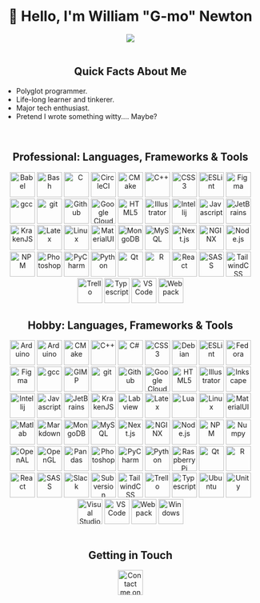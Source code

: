 <!-- Greeting Section-->
<h1 align="center">👋 Hello, I'm William "G-mo" Newton</h1>
<div align="center" >
  <img src="https://media1.giphy.com/media/13HgwGsXF0aiGY/giphy.gif" />
</div>
<br/>

<!-- About Me Section-->
<h2 align="center">Quick Facts About Me</h2>
<ul>
  <li>Polyglot programmer.</li>
  <li>Life-long learner and tinkerer.</li>
  <li>Major tech enthusiast.</li>
  <li>Pretend I wrote something witty.... Maybe?</li>
</ul>

<br/>

<!-- LFT Section-->
<h2 align="center">Professional: Languages, Frameworks & Tools</h2>
<div align="center">
  <img src="https://cdn.jsdelivr.net/gh/devicons/devicon/icons/babel/babel-original.svg" alt="Babel" title="Babel" height="50rem"/>
  <img src="https://cdn.jsdelivr.net/gh/devicons/devicon/icons/bash/bash-original.svg" alt="Bash" title="Bash" height="50rem"/>
  <img src="https://cdn.jsdelivr.net/gh/devicons/devicon/icons/c/c-original.svg" alt="C" title="C" height="50rem"/>
  <img src="https://cdn.jsdelivr.net/gh/devicons/devicon/icons/circleci/circleci-plain-wordmark.svg" alt="CircleCI" title="CircleCI" height="50rem"/>
  <img src="https://cdn.jsdelivr.net/gh/devicons/devicon/icons/cmake/cmake-original-wordmark.svg" alt="CMake" title="CMake" height="50rem"/>
  <img src="https://cdn.jsdelivr.net/gh/devicons/devicon/icons/cplusplus/cplusplus-plain.svg" alt="C++" title="C++" height="50rem"/>
  <img src="https://cdn.jsdelivr.net/gh/devicons/devicon/icons/css3/css3-original-wordmark.svg" alt="CSS3" title="CSS3" height="50rem"/>
  <img src="https://cdn.jsdelivr.net/gh/devicons/devicon/icons/eslint/eslint-original-wordmark.svg" alt="ESLint" title="ESLint" height="50rem"/>
  <img src="https://cdn.jsdelivr.net/gh/devicons/devicon/icons/figma/figma-original.svg" alt="Figma" title="Figma" height="50rem"/>
  <img src="https://cdn.jsdelivr.net/gh/devicons/devicon/icons/gcc/gcc-original.svg" alt="gcc" title="gcc" height="50rem"/>
  <img src="https://cdn.jsdelivr.net/gh/devicons/devicon/icons/git/git-original-wordmark.svg" alt="git" title="git" height="50rem"/>
  <img src="https://cdn.jsdelivr.net/gh/devicons/devicon/icons/github/github-original-wordmark.svg" alt="Github" title="Github" height="50rem"/>
  <img src="https://cdn.jsdelivr.net/gh/devicons/devicon/icons/googlecloud/googlecloud-original-wordmark.svg" alt="Google Cloud" title="Google Cloud" height="50rem"/>
  <img src="https://cdn.jsdelivr.net/gh/devicons/devicon/icons/html5/html5-original-wordmark.svg" alt="HTML5" title="HTML5" height="50rem"/>
  <img src="https://cdn.jsdelivr.net/gh/devicons/devicon/icons/illustrator/illustrator-plain.svg" alt="Illustrator" title="Illustrator" height="50rem"/>
  <img src="https://cdn.jsdelivr.net/gh/devicons/devicon/icons/intellij/intellij-original.svg" alt="Intellij" title="Intellij" height="50rem"/>
  <img src="https://cdn.jsdelivr.net/gh/devicons/devicon/icons/javascript/javascript-original.svg" alt="Javascript" title="Javascript" height="50rem"/>
  <img src="https://cdn.jsdelivr.net/gh/devicons/devicon/icons/jetbrains/jetbrains-original.svg" alt="JetBrains" title="JetBrains" height="50rem"/>
  <img src="https://cdn.jsdelivr.net/gh/devicons/devicon/icons/krakenjs/krakenjs-original-wordmark.svg" alt="KrakenJS" title="KrakenJS" height="50rem"/>
  <img src="https://cdn.jsdelivr.net/gh/devicons/devicon/icons/latex/latex-original.svg" alt="Latex" title="Latex" height="50rem"/>
  <img src="https://cdn.jsdelivr.net/gh/devicons/devicon/icons/linux/linux-original.svg" alt="Linux" title="Linux" height="50rem"/>
  <img src="https://cdn.jsdelivr.net/gh/devicons/devicon/icons/materialui/materialui-original.svg" alt="MaterialUI" title="MaterialUI" height="50rem"/>
  <img src="https://cdn.jsdelivr.net/gh/devicons/devicon/icons/mongodb/mongodb-original-wordmark.svg" alt="MongoDB" title="MongoDB" height="50rem"/>
  <img src="https://cdn.jsdelivr.net/gh/devicons/devicon/icons/mysql/mysql-original.svg" alt="MySQL" title="MySQL" height="50rem"/>
  <img src="https://cdn.jsdelivr.net/gh/devicons/devicon/icons/nextjs/nextjs-original.svg" alt="Next.js" title="Next.js" height="50rem"/>
  <img src="https://cdn.jsdelivr.net/gh/devicons/devicon/icons/nginx/nginx-original.svg" alt="NGINX" title="NGINX" height="50rem"/>
  <img src="https://cdn.jsdelivr.net/gh/devicons/devicon/icons/nodejs/nodejs-original.svg" alt="Node.js" title="Node.js" height="50rem"/>
  <img src="https://cdn.jsdelivr.net/gh/devicons/devicon/icons/npm/npm-original-wordmark.svg" alt="NPM" title="NPM" height="50rem"/>
  <img src="https://cdn.jsdelivr.net/gh/devicons/devicon/icons/photoshop/photoshop-plain.svg" alt="Photoshop" title="Photoshop" height="50rem"/>
  <img src="https://cdn.jsdelivr.net/gh/devicons/devicon/icons/pycharm/pycharm-original.svg" alt="PyCharm" title="PyCharm" height="50rem"/>
  <img src="https://cdn.jsdelivr.net/gh/devicons/devicon/icons/python/python-original.svg" alt="Python" title="Python" height="50rem"/>
  <img src="https://cdn.jsdelivr.net/gh/devicons/devicon/icons/qt/qt-original.svg" alt="Qt" title="Qt" height="50rem"/>
  <img src="https://cdn.jsdelivr.net/gh/devicons/devicon/icons/r/r-original.svg" alt="R" title="R" height="50rem"/>
  <img src="https://cdn.jsdelivr.net/gh/devicons/devicon/icons/react/react-original.svg" alt="React" title="React" height="50rem"/>
  <img src="https://cdn.jsdelivr.net/gh/devicons/devicon/icons/sass/sass-original.svg" alt="SASS" title="SASS" height="50rem"/>
  <img src="https://cdn.jsdelivr.net/gh/devicons/devicon/icons/tailwindcss/tailwindcss-original-wordmark.svg" alt="TailwindCSS" title="TailwindCSS" height="50rem"/>
  <img src="https://cdn.jsdelivr.net/gh/devicons/devicon/icons/trello/trello-plain.svg" alt="Trello" title="Trello" height="50rem"/>
  <img src="https://cdn.jsdelivr.net/gh/devicons/devicon/icons/typescript/typescript-original.svg" alt="Typescript" title="Typescript" height="50rem"/>
  <img src="https://cdn.jsdelivr.net/gh/devicons/devicon/icons/vscode/vscode-original.svg" alt="VS Code" title="VS Code" height="50rem"/>
  <img src="https://cdn.jsdelivr.net/gh/devicons/devicon/icons/webpack/webpack-original.svg" alt="Webpack" title="Webpack" height="50rem"/>
</div>

<!-- LFT Section-->
<h2 align="center">Hobby: Languages, Frameworks & Tools</h2>
<div align="center">
  <img src="https://cdn.jsdelivr.net/gh/devicons/devicon/icons/anaconda/anaconda-original.svg" alt="Arduino" title="Arduino" height="50rem" />
  <img src="https://cdn.jsdelivr.net/gh/devicons/devicon/icons/arduino/arduino-original-wordmark.svg" alt="Arduino" title="Arduino" height="50rem"/>
  <img src="https://cdn.jsdelivr.net/gh/devicons/devicon/icons/cmake/cmake-original-wordmark.svg" alt="CMake" title="CMake" height="50rem"/>
  <img src="https://cdn.jsdelivr.net/gh/devicons/devicon/icons/cplusplus/cplusplus-plain.svg" alt="C++" title="C++" height="50rem"/>
  <img src="https://cdn.jsdelivr.net/gh/devicons/devicon/icons/csharp/csharp-plain.svg" alt="C#" title="C#" height="50rem"/>
  <img src="https://cdn.jsdelivr.net/gh/devicons/devicon/icons/css3/css3-original-wordmark.svg" alt="CSS3" title="CSS3" height="50rem"/>
  <img src="https://cdn.jsdelivr.net/gh/devicons/devicon/icons/debian/debian-original-wordmark.svg" alt="Debian" title="Debian" height="50rem"/>
  <img src="https://cdn.jsdelivr.net/gh/devicons/devicon/icons/eslint/eslint-original-wordmark.svg" alt="ESLint" title="ESLint" height="50rem"/>
  <img src="https://cdn.jsdelivr.net/gh/devicons/devicon/icons/fedora/fedora-original.svg" alt="Fedora" title="Fedora" height="50rem"/>
  <img src="https://cdn.jsdelivr.net/gh/devicons/devicon/icons/figma/figma-original.svg" alt="Figma" title="Figma" height="50rem"/>
  <img src="https://cdn.jsdelivr.net/gh/devicons/devicon/icons/gcc/gcc-original.svg" alt="gcc" title="gcc" height="50rem"/>
  <img src="https://cdn.jsdelivr.net/gh/devicons/devicon/icons/gimp/gimp-original-wordmark.svg" alt="GIMP" title="GIMP" height="50rem"/>
  <img src="https://cdn.jsdelivr.net/gh/devicons/devicon/icons/git/git-original-wordmark.svg" alt="git" title="git" height="50rem"/>
  <img src="https://cdn.jsdelivr.net/gh/devicons/devicon/icons/github/github-original-wordmark.svg" alt="Github" title="Github" height="50rem"/>
  <img src="https://cdn.jsdelivr.net/gh/devicons/devicon/icons/googlecloud/googlecloud-original-wordmark.svg" alt="Google Cloud" title="Google Cloud" height="50rem"/>
  <img src="https://cdn.jsdelivr.net/gh/devicons/devicon/icons/html5/html5-original-wordmark.svg" alt="HTML5" title="HTML5" height="50rem"/>
  <img src="https://cdn.jsdelivr.net/gh/devicons/devicon/icons/illustrator/illustrator-plain.svg" alt="Illustrator" title="Illustrator" height="50rem"/>
  <img src="https://cdn.jsdelivr.net/gh/devicons/devicon/icons/inkscape/inkscape-original-wordmark.svg" alt="Inkscape" title="Inkscape" height="50rem"/>
  <img src="https://cdn.jsdelivr.net/gh/devicons/devicon/icons/intellij/intellij-original.svg" alt="Intellij" title="Intellij" height="50rem"/>
  <img src="https://cdn.jsdelivr.net/gh/devicons/devicon/icons/javascript/javascript-original.svg" alt="Javascript" title="Javascript" height="50rem"/>
  <img src="https://cdn.jsdelivr.net/gh/devicons/devicon/icons/jetbrains/jetbrains-original.svg" alt="JetBrains" title="JetBrains" height="50rem"/>
  <img src="https://cdn.jsdelivr.net/gh/devicons/devicon/icons/krakenjs/krakenjs-original-wordmark.svg" alt="KrakenJS" title="KrakenJS" height="50rem"/>
  <img src="https://cdn.jsdelivr.net/gh/devicons/devicon/icons/labview/labview-original-wordmark.svg" alt="Labview" title="Labview" height="50rem"/>
  <img src="https://cdn.jsdelivr.net/gh/devicons/devicon/icons/latex/latex-original.svg" alt="Latex" title="Latex" height="50rem"/>
  <img src="https://cdn.jsdelivr.net/gh/devicons/devicon/icons/lua/lua-original-wordmark.svg" alt="Lua" title="Lua" height="50rem"/>
  <img src="https://cdn.jsdelivr.net/gh/devicons/devicon/icons/linux/linux-original.svg" alt="Linux" title="Linux" height="50rem"/>
  <img src="https://cdn.jsdelivr.net/gh/devicons/devicon/icons/materialui/materialui-original.svg" alt="MaterialUI" title="MaterialUI" height="50rem"/>
  <img src="https://cdn.jsdelivr.net/gh/devicons/devicon/icons/matlab/matlab-original.svg" alt="Matlab" title="Matlab" height="50rem"/>
  <img src="https://cdn.jsdelivr.net/gh/devicons/devicon/icons/markdown/markdown-original.svg" alt="Markdown" title="Markdown" height="50rem"/>
  <img src="https://cdn.jsdelivr.net/gh/devicons/devicon/icons/mongodb/mongodb-original-wordmark.svg" alt="MongoDB" title="MongoDB" height="50rem"/>
  <img src="https://cdn.jsdelivr.net/gh/devicons/devicon/icons/mysql/mysql-original.svg" alt="MySQL" title="MySQL" height="50rem"/>
  <img src="https://cdn.jsdelivr.net/gh/devicons/devicon/icons/nextjs/nextjs-original.svg" alt="Next.js" title="Next.js" height="50rem"/>
  <img src="https://cdn.jsdelivr.net/gh/devicons/devicon/icons/nginx/nginx-original.svg" alt="NGINX" title="NGINX" height="50rem"/>
  <img src="https://cdn.jsdelivr.net/gh/devicons/devicon/icons/nodejs/nodejs-original.svg" alt="Node.js" title="Node.js" height="50rem"/>
  <img src="https://cdn.jsdelivr.net/gh/devicons/devicon/icons/npm/npm-original-wordmark.svg" alt="NPM" title="NPM" height="50rem"/>
  <img src="https://cdn.jsdelivr.net/gh/devicons/devicon/icons/numpy/numpy-original.svg" alt="Numpy" title="Numpy" height="50rem"/>
  <img src="https://cdn.jsdelivr.net/gh/devicons/devicon/icons/openal/openal-original.svg" alt="OpenAL" title="OpenAL" height="50rem"/>
  <img src="https://cdn.jsdelivr.net/gh/devicons/devicon/icons/opengl/opengl-original.svg" alt="OpenGL" title="OpenGL" height="50rem"/>
  <img src="https://cdn.jsdelivr.net/gh/devicons/devicon/icons/pandas/pandas-original.svg" alt="Pandas" title="Pandas" height="50rem"/>
  <img src="https://cdn.jsdelivr.net/gh/devicons/devicon/icons/photoshop/photoshop-plain.svg" alt="Photoshop" title="Photoshop" height="50rem"/>
  <img src="https://cdn.jsdelivr.net/gh/devicons/devicon/icons/pycharm/pycharm-original.svg" alt="PyCharm" title="PyCharm" height="50rem"/>
  <img src="https://cdn.jsdelivr.net/gh/devicons/devicon/icons/python/python-original.svg" alt="Python" title="Python" height="50rem"/>
  <img src="https://cdn.jsdelivr.net/gh/devicons/devicon/icons/raspberrypi/raspberrypi-original.svg" alt="Raspberry Pi" title="Raspberry Pi" height="50rem"/>
  <img src="https://cdn.jsdelivr.net/gh/devicons/devicon/icons/qt/qt-original.svg" alt="Qt" title="Qt" height="50rem"/>
  <img src="https://cdn.jsdelivr.net/gh/devicons/devicon/icons/r/r-original.svg" alt="R" title="R" height="50rem"/>
  <img src="https://cdn.jsdelivr.net/gh/devicons/devicon/icons/react/react-original.svg" alt="React" title="React" height="50rem"/>
  <img src="https://cdn.jsdelivr.net/gh/devicons/devicon/icons/sass/sass-original.svg" alt="SASS" title="SASS" height="50rem"/>
  <img src="https://cdn.jsdelivr.net/gh/devicons/devicon/icons/slack/slack-original.svg" alt="Slack" title="Slack" height="50rem"/>
  <img src="https://cdn.jsdelivr.net/gh/devicons/devicon/icons/subversion/subversion-original.svg" alt="Subversion" title="Subversion" height="50rem"/>
  <img src="https://cdn.jsdelivr.net/gh/devicons/devicon/icons/tailwindcss/tailwindcss-original-wordmark.svg" alt="TailwindCSS" title="TailwindCSS" height="50rem"/>
  <img src="https://cdn.jsdelivr.net/gh/devicons/devicon/icons/trello/trello-plain.svg" alt="Trello" title="Trello" height="50rem"/>
  <img src="https://cdn.jsdelivr.net/gh/devicons/devicon/icons/typescript/typescript-original.svg" alt="Typescript" title="Typescript" height="50rem"/>
  <img src="https://cdn.jsdelivr.net/gh/devicons/devicon/icons/ubuntu/ubuntu-plain.svg" alt="Ubuntu" title="Ubuntu" height="50rem"/>
  <img src="https://cdn.jsdelivr.net/gh/devicons/devicon/icons/unity/unity-original.svg" alt="Unity" title="Unity" height="50rem"/>
  <img src="https://cdn.jsdelivr.net/gh/devicons/devicon/icons/visualstudio/visualstudio-plain.svg" alt="Visual Studio" title="Visual Studio" height="50rem"/>
  <img src="https://cdn.jsdelivr.net/gh/devicons/devicon/icons/vscode/vscode-original.svg" alt="VS Code" title="VS Code" height="50rem"/>
  <img src="https://cdn.jsdelivr.net/gh/devicons/devicon/icons/webpack/webpack-original.svg" alt="Webpack" title="Webpack" height="50rem"/>
  <img src="https://cdn.jsdelivr.net/gh/devicons/devicon/icons/windows8/windows8-original.svg" alt="Windows" title="Windows" height="50rem"/>
</div>
<br/>

<!-- Getting in Touch Section-->
<h2 align="center">Getting in Touch</h2>
<div align="center">
  <a href="https://www.linkedin.com/in/gmodvillanueva/">
    <img src="https://cdn.jsdelivr.net/gh/devicons/devicon/icons/linkedin/linkedin-original.svg" height="50rem" alt="Contact me on LinkedIn!" title="Contact me on LinkedIn!" />
  </a>
</div>

<br/>


<!-- Experiment
<details>
  <summary><h2>Fun Tools</h2></summary>
</details>
-->
